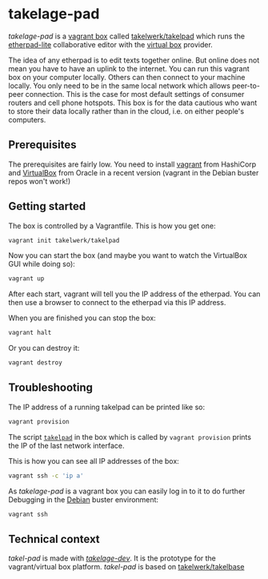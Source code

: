 # takelage-pad

*takelage-pad* is a 
[vagrant box](https://www.vagrantup.com/) 
called 
[takelwerk/takelpad](https://app.vagrantup.com/takelwerk/boxes/takelpad) 
which runs the 
[etherpad-lite](https://github.com/ether/etherpad-lite) 
collaborative editor with the
[virtual box](https://www.virtualbox.org/) 
provider.

The idea of any etherpad is to edit texts together online.
But online does not mean you have to have an uplink to the internet.
You can run this vagrant box on your computer locally.
Others can then connect to your machine locally.
You only need to be in the same local network which allows peer-to-peer 
connection.
This is the case for most default settings of consumer routers
and cell phone hotspots.
This box is for the data cautious who want to store their data
locally rather than in the cloud, i.e. on either people's computers.

## Prerequisites

The prerequisites are fairly low. You need to install 
[vagrant](https://www.vagrantup.com/downloads) from HashiCorp
and
[VirtualBox](https://www.virtualbox.org/wiki/Downloads) from Oracle
in a recent version (vagrant in the Debian buster repos won't work!)

## Getting started

The box is controlled by a Vagrantfile. This is how you get one:

````bash
vagrant init takelwerk/takelpad
````

Now you can start the box 
(and maybe you want to watch the VirtualBox GUI while doing so):

```bash
vagrant up
```

After each start, vagrant will tell you the IP address of the etherpad.
You can then use a browser to connect to the etherpad via this IP address.

When you are finished you can stop the box:

```bash
vagrant halt
```

Or you can destroy it:

```bash
vagrant destroy
```

## Troubleshooting

The IP address of a running takelpad can be printed like so:

```bash
vagrant provision
``` 

The script 
[```takelpad```](https://github.com/takelwerk/takelage-pad/blob/master/ansible/roles/takel-etherpad/templates/takelpad.j2.sh)
in the box which is called by 
```vagrant provision``` prints the IP of the last network interface.

This is how you can see all IP addresses of the box:
```bash
vagrant ssh -c 'ip a'
``` 

As *takelage-pad* is a vagrant box you can easily log in to it
to do further Debugging in the 
[Debian](https://www.debian.org/) buster environment:

```bash
vagrant ssh
```

## Technical context

*takel-pad* is made with 
[*takelage-dev*](https://github.com/geospin-takelage/takelage-dev).
It is the prototype for the vagrant/virtual box platform.
*takel-pad* is based on
[takelwerk/takelbase](https://app.vagrantup.com/takelwerk/boxes/takelbase)  
 